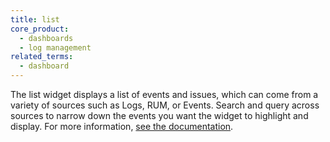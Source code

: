 ```yaml
---
title: list
core_product:
  - dashboards
  - log management 
related_terms:
  - dashboard
---
```

The list widget displays a list of events and issues, which can come from a variety of sources such as Logs, RUM, or Events. Search and query across sources to narrow down the events you want the widget to highlight and display. For more information, <a href="/dashboards/widgets/list/">see the documentation</a>.